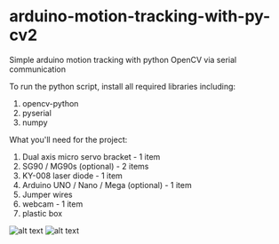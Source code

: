 # arduino-motion-tracking-with-py-cv2
Simple arduino motion tracking with python OpenCV via serial communication

To run the python script, install all required libraries including:
1. opencv-python
2. pyserial
3. numpy

What you'll need for the project:
1. Dual axis micro servo bracket - 1 item
2. SG90 / MG90s (optional) - 2 items
3. KY-008 laser diode - 1 item
4. Arduino UNO / Nano / Mega (optional) - 1 item
5. Jumper wires
6. webcam - 1 item
7. plastic box

![alt text](https://cdn.discordapp.com/attachments/990218769823567883/1005691253972803685/IMG_20220807_110838.jpg)
![alt text](https://cdn.discordapp.com/attachments/990218769823567883/1005691551499948182/1659845404713.jpg)
